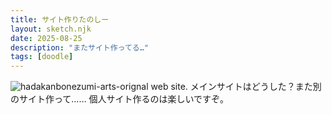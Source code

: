 ```yaml
---
title: サイト作りたのしー
layout: sketch.njk
date: 2025-08-25
description: "またサイト作ってる…"
tags: [doodle]
---
```


![hadakanbonezumi-arts-orignal web site.](/images/20250825.png)
メインサイトはどうした？また別のサイト作って……
個人サイト作るのは楽しいですぞ。
